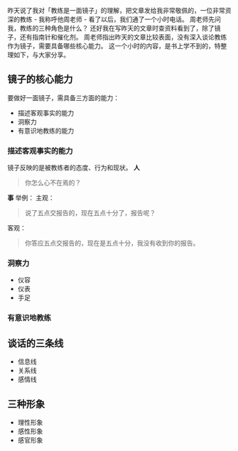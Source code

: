昨天说了我对「教练是一面镜子」的理解，把文章发给我非常敬佩的，一位非常资深的教练 - 我称呼他周老师 - 看了以后，我们通了一个小时电话。
周老师先问我，教练的三种角色是什么？
还好我在写昨天的文章时查资料看到了，除了镜子，还有指南针和催化剂。
周老师指出昨天的文章比较表面，没有深入谈论教练作为镜子，需要具备哪些核心能力。
这一个小时的内容，是书上学不到的，特整理如下，与大家分享。

## 镜子的核心能力
要做好一面镜子，需具备三方面的能力：
* 描述客观事实的能力
* 洞察力
* 有意识地教练的能力

### 描述客观事实的能力
镜子反映的是被教练者的态度、行为和现状。
**人**
>你怎么心不在焉的？

**事**
举例：
主观：
>说了五点交报告的，现在五点十分了，报告呢？

客观：
>你答应五点交报告的，现在是五点十分，我没有收到你的报告。

### 洞察力
* 仪容
* 仪表
* 手足

### 有意识地教练

## 谈话的三条线
* 信息线
* 关系线
* 感情线

## 三种形象
* 理性形象
* 感性形象
* 感官形象